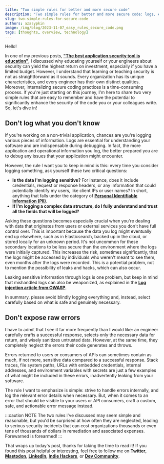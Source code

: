 ```yaml
---
title: "Two simple rules for better and more secure code"
description: "Two simple rules for better and more secure code: logs, errors, HTTP, log injections, PII, sensitive information, leaked credentials, hacks."
slug: two-simple-rules-for-secure-code
authors: azasypkin
image: /img/blog/2023-11-07_easy_rules_secure_code.png
tags: [thoughts, overview, technology]
---
```

Hello!

In one of my previous posts, [**"The best application security tool is education"**](https://secutils.dev/docs/blog/best-application-security-tool-is-education), I discussed why educating yourself or your engineers about security can yield the highest return on investment, especially if you have a limited budget. However, I understand that learning or teaching security is not as straightforward as it sounds. Every organization has its unique characteristics, and every engineer has their own distinct qualities. Moreover, internalizing secure coding practices is a time-consuming process. If you're just starting on this journey, I'm here to share two very simple rules that are easy to remember and have the potential to significantly enhance the security of the code you or your colleagues write. So, let's dive in!

<!--truncate-->

## Don't log what you don't know

If you're working on a non-trivial application, chances are you're logging various pieces of information. Logs are essential for understanding your software and are indispensable during debugging. In fact, the more application and operational information you log, the better prepared you are to debug any issues that your application might encounter.

However, the rule I want you to keep in mind is this: every time you consider logging something, ask yourself these two critical questions:

* **Is the data I'm logging sensitive?** For instance, does it include credentials, request or response headers, or any information that could potentially identify my users, like client IPs or user names? In short, anything that falls under the category of [**Personal Identifiable Information (PII)**](https://www.investopedia.com/terms/p/personally-identifiable-information-pii.asp).
* **If I'm logging a complex data structure, do I fully understand and trust all the fields that will be logged?**

Asking these questions becomes especially crucial when you're dealing with data that originates from users or external services you don't have full control over. This is important because the data you log might eventually end up elsewhere, such as in Elasticsearch, backed up in the cloud, or stored locally for an unknown period. It's not uncommon for these secondary locations to be less secure than the environment where the logs were initially captured. This increases the risk, sometimes significantly, that the logs might be accessed by individuals who weren't meant to see them, even months after the logs were recorded. This is a potential problem, not to mention the possibility of leaks and hacks, which can also occur.

Leaking sensitive information through logs is one problem, but keep in mind that mishandled logs can also be weaponized, as explained in the [**Log injection article from OWASP**](https://owasp.org/www-community/attacks/Log_Injection).

In summary, please avoid blindly logging everything and, instead, select carefully based on what is safe and genuinely necessary.

## Don't expose raw errors

I have to admit that I see it far more frequently than I would like: an engineer carefully crafts a successful response, selects only the necessary data for return, and wisely sanitizes untrusted data. However, at the same time, they completely neglect the errors their code generates and throws.

Errors returned to users or consumers of APIs can sometimes contain as much, if not more, sensitive data compared to a successful response. Stack traces, file system paths, URLs with embedded credentials, internal addresses, and environment variables with secrets are just a few examples of what might be included in these errors, inadvertently leaking from your software.

The rule I want to emphasize is simple: strive to handle errors internally, and log the relevant error details when necessary. But, when it comes to an error that should be visible to your users or API consumers, craft a custom, safe, and actionable error message instead.

:::caution NOTE
The two rules I've discussed may seem simple and reasonable, but you'd be surprised at how often they are neglected, leading to serious security incidents that can cost organizations thousands or even tens of thousands of dollars in remediation and associated expenses. Forewarned is forearmed!
:::

That wraps up today's post, thanks for taking the time to read it! If you found this post helpful or interesting, feel free to follow me on [**Twitter**](https://twitter.com/aleh_zasypkin), [**Mastodon**](https://infosec.exchange/@azasypkin), [**LinkedIn**](https://www.linkedin.com/in/azasypkin/), [**Indie Hackers**](https://www.indiehackers.com/azasypkin/history), or [**Dev Community**](https://dev.to/azasypkin).

